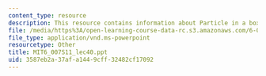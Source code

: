 ```yaml
---
content_type: resource
description: This resource contains information about Particle in a box.
file: /media/https%3A/open-learning-course-data-rc.s3.amazonaws.com/6-007-electromagnetic-energy-from-motors-to-lasers-spring-2011/3587eb2a37afa1449cff32482cf17092_MIT6_007S11_lec40.ppt
file_type: application/vnd.ms-powerpoint
resourcetype: Other
title: MIT6_007S11_lec40.ppt
uid: 3587eb2a-37af-a144-9cff-32482cf17092
---
```

